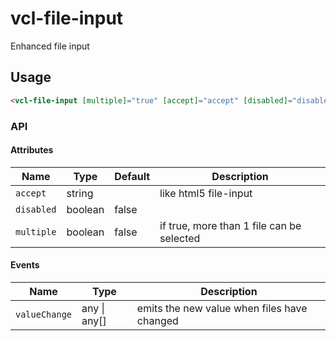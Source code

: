 # vcl-file-input

Enhanced file input

## Usage

```html
<vcl-file-input [multiple]="true" [accept]="accept" [disabled]="disabled">My Files</vcl-file-input>
```

### API

#### Attributes

Name          | Type    | Default      | Description
------------- | ------- | ------------ | ---------------------------------------------------
`accept`      | string  |              | like html5 file-input
`disabled`    | boolean | false        |
`multiple`    | boolean | false        | if true, more than 1 file can be selected

#### Events

| Name                  | Type             | Description
| --------------------- | ---------------  | -
| `valueChange`         | any &#124; any[] | emits the new value when files have changed
